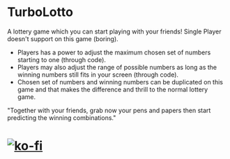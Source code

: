 # TurboLotto
A lottery game which you can start playing with your friends! Single Player doesn't support on this game (boring).

  - Players has a power to adjust the maximum chosen set of numbers starting to one (through code).
  - Players may also adjust the range of possible numbers as long as the winning numbers still fits in your screen (through code).
  - Chosen set of numbers and winning numbers can be duplicated on this game and that makes the difference and thrill to the normal lottery game.
  
  "Together with your friends, grab now your pens and papers then start predicting the winning combinations."
  
  # [![ko-fi](https://ko-fi.com/img/githubbutton_sm.svg)](https://ko-fi.com/J3J123MH0)
